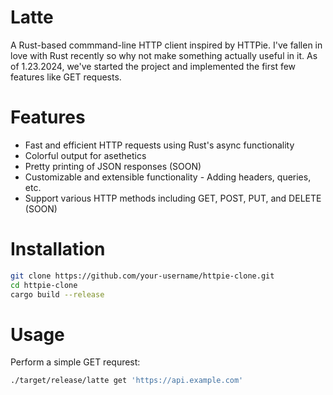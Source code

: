 # Latte 
A Rust-based commmand-line HTTP client inspired by HTTPie. I've fallen in love with Rust recently so why not make something actually useful in it. As of 1.23.2024, we've started the project and implemented the first few features like GET requests.

# Features
- Fast and efficient HTTP requests using Rust's async functionality
- Colorful output for asethetics
- Pretty printing of JSON responses (SOON)
- Customizable and extensible functionality - Adding headers, queries, etc.
- Support various HTTP methods including GET, POST, PUT, and DELETE (SOON)

# Installation
```bash
git clone https://github.com/your-username/httpie-clone.git
cd httpie-clone
cargo build --release
```

# Usage
Perform a simple GET requrest:
```bash
./target/release/latte get 'https://api.example.com'
```